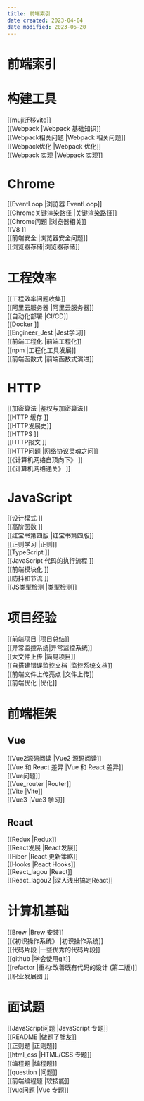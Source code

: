 ```yaml
---
title: 前端索引
date created: 2023-04-04
date modified: 2023-06-20
---
```


# 前端索引

# 构建工具

[[muji迁移vite]]  
[[Webpack |Webpack 基础知识]]  
[[Webpack相关问题 |Webpack 相关问题]]  
[[Webpack优化 |Webpack 优化]]  
[[Webpack 实现 |Webpack 实现]]

# Chrome

[[EventLoop |浏览器 EventLoop]]  
[[Chrome关键渲染路径 |关键渲染路径]]  
[[Chrome问题 |浏览器相关]]  
[[V8 ]]  
[[前端安全 |浏览器安全问题]]  
[[浏览器存储|浏览器存储]]

# 工程效率

[[工程效率问题收集]]  
[[阿里云服务器 |阿里云服务器]]  
[[自动化部署 |CI/CD]]  
[[Docker ]]  
[[Engineer_Jest |Jest学习]]  
[[前端工程化 |前端工程化]]  
[[npm |工程化工具发展]]  
[[前端函数式 |前端函数式演进]]

# HTTP

[[加密算法 |鉴权与加密算法]]  
[[HTTP 缓存 ]]  
[[HTTP发展史]]  
[[HTTPS ]]  
[[HTTP报文 ]]  
[[HTTP问题 |网络协议灵魂之问]]  
[[《计算机网络自顶向下》 ]]  
[[《计算机网络通关》 ]]

# JavaScript

[[设计模式 ]]  
[[高阶函数 ]]  
[[红宝书第四版 |红宝书第四版]]  
[[正则学习 |正则]]  
[[TypeScript ]]  
[[JavaScript 代码的执行流程 ]]  
[[前端模块化 ]]  
[[防抖和节流 ]]  
[[JS类型检测 |类型检测]]

# 项目经验

[[前端项目 |项目总结]]  
[[异常监控系统|异常监控系统]]  
[[大文件上传 |简易项目]]  
[[自搭建错误监控文档 |监控系统文档]]  
[[前端文件上传亮点 |文件上传]]  
[[前端优化 |优化]]

# 前端框架

## Vue

[[Vue2源码阅读 |Vue2 源码阅读]]  
[[Vue 和 React 差异 |Vue 和 React 差异]]  
[[Vue问题]]  
[[Vue_router |Router]]  
[[Vite |Vite]]  
[[Vue3 |Vue3 学习]]

## React

[[Redux |Redux]]  
[[React发展 |React发展]]  
[[Fiber |React 更新策略]]  
[[Hooks |React Hooks]]  
[[React_lagou |React]]  
[[React_lagou2 |深入浅出搞定React]]

# 计算机基础

[[Brew |Brew 安装]]  
[[《初识操作系统》 |初识操作系统]]  
[[代码片段 |一些优秀的代码片段]]  
[[github |学会使用git]]  
[[refactor |重构:改善既有代码的设计 (第二版)]]  
[[职业发展图 ]]

# 面试题

[[JavaScript问题 |JavaScript 专题]]  
[[README |做题了胖友]]  
[[正则题 |正则题]]  
[[html_css |HTML/CSS 专题]]  
[[编程题 |编程题]]  
[[question |问题]]  
[[前端编程题 |软技能]]  
[[vue问题 |Vue 专题]]
